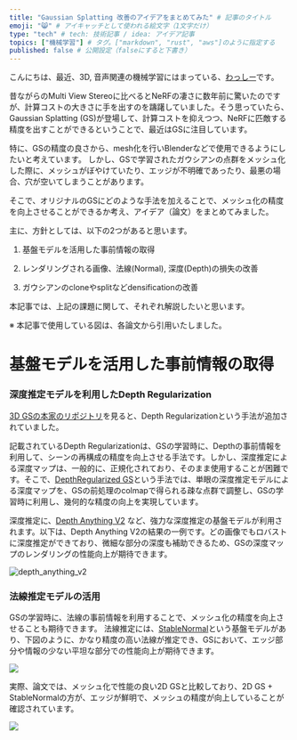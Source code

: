 ```yaml
---
title: "Gaussian Splatting 改善のアイデアをまとめてみた" # 記事のタイトル
emoji: "😸" # アイキャッチとして使われる絵文字（1文字だけ）
type: "tech" # tech: 技術記事 / idea: アイデア記事
topics: ["機械学習"] # タグ。["markdown", "rust", "aws"]のように指定する
published: false # 公開設定（falseにすると下書き）
---
```


こんにちは、最近、3D, 音声関連の機械学習にはまっている、[わっしー](https://twitter.com/kwashizzz)です。

昔ながらのMulti View Stereoに比べるとNeRFの凄さに数年前に驚いたのですが、計算コストの大きさに手を出すのを躊躇していました。そう思っていたら、Gaussian Splatting (GS)が登場して、計算コストを抑えつつ、NeRFに匹敵する精度を出すことができるということで、最近はGSに注目しています。

特に、GSの精度の良さから、mesh化を行いBlenderなどで使用できるようにしたいと考えています。
しかし、GSで学習されたガウシアンの点群をメッシュ化した際に、メッシュがぼやけていたり、エッジが不明確であったり、最悪の場合、穴が空いてしまうことがあります。

そこで、オリジナルのGSにどのような手法を加えることで、メッシュ化の精度を向上させることができるか考え、アイデア（論文）をまとめてみました。

主に、方針としては、以下の2つがあると思います。

1. 基盤モデルを活用した事前情報の取得

2. レンダリングされる画像、法線(Normal), 深度(Depth)の損失の改善

2. ガウシアンのcloneやsplitなどdensificationの改善

本記事では、上記の課題に関して、それぞれ解説したいと思います。

※ 本記事で使用している図は、各論文から引用いたしました。

# 基盤モデルを活用した事前情報の取得

### 深度推定モデルを利用したDepth Regularization

[3D GSの本家のリポジトリ](https://github.com/graphdeco-inria/gaussian-splatting?tab=readme-ov-file#depth-regularization)を見ると、Depth Regularizationという手法が追加されていました。

記載されているDepth Regularizationは、GSの学習時に、Depthの事前情報を利用して、シーンの再構成の精度を向上させる手法です。しかし、深度推定による深度マップは、一般的に、正規化されており、そのまま使用することが困難です。そこで、[DepthRegularized GS](https://arxiv.org/abs/2311.13398)という手法では、単眼の深度推定モデルによる深度マップを、GSの前処理のcolmapで得られる疎な点群で調整し、GSの学習時に利用し、幾何的な精度の向上を実現しています。

深度推定に、[Depth Anything V2](https://github.com/DepthAnything/Depth-Anything-V2) など、強力な深度推定の基盤モデルが利用されます。以下は、Depth Anything V2の結果の一例です。どの画像でもロバストに深度推定ができており、微細な部分の深度も補助できるため、GSの深度マップのレンダリングの性能向上が期待できます。

![depth_anything_v2](https://storage.googleapis.com/zenn-user-upload/ae1a4d92f727-20241211.png)

### 法線推定モデルの活用

GSの学習時に、法線の事前情報を利用することで、メッシュ化の精度を向上させることも期待できます。
法線推定には、[StableNormal](https://arxiv.org/abs/2406.16864)という基盤モデルがあり、下図のように、かなり精度の高い法線が推定でき、GSにおいて、エッジ部分や情報の少ない平坦な部分での性能向上が期待できます。

![](https://storage.googleapis.com/zenn-user-upload/9ecc4ec9cd1b-20241211.png)

実際、論文では、メッシュ化で性能の良い2D GSと比較しており、2D GS + StableNormalの方が、エッジが鮮明で、メッシュの精度が向上していることが確認されています。

![](https://storage.googleapis.com/zenn-user-upload/a07780e644ec-20241211.png)